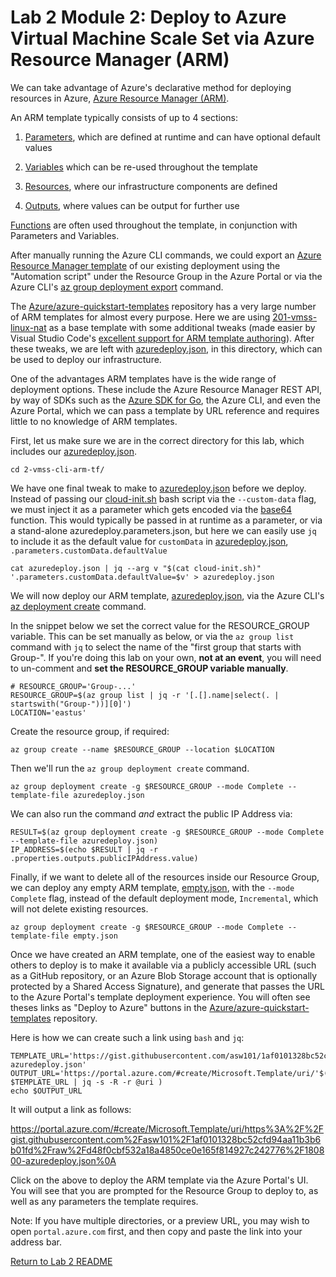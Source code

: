 # Lab 2 Module 2: Deploy to Azure Virtual Machine Scale Set via Azure Resource Manager (ARM)

We can take advantage of Azure's declarative method for deploying resources in Azure, [Azure Resource Manager (ARM)](https://docs.microsoft.com/en-us/azure/azure-resource-manager/resource-group-authoring-templates).

An ARM template typically consists of up to 4 sections:

1) [Parameters](https://docs.microsoft.com/en-us/azure/azure-resource-manager/resource-manager-templates-parameters), which are defined at runtime and can have optional default values

3)   [Variables](https://docs.microsoft.com/en-us/azure/azure-resource-manager/resource-manager-templates-variables) which can be re-used throughout the template

3) [Resources](https://docs.microsoft.com/en-us/azure/azure-resource-manager/resource-manager-templates-resources), where our infrastructure components are defined

4) [Outputs](https://docs.microsoft.com/en-us/azure/azure-resource-manager/resource-manager-templates-outputs), where values can be output for further use

[Functions](https://docs.microsoft.com/en-us/azure/azure-resource-manager/resource-group-authoring-templates#functions) are often used throughout the template, in conjunction with Parameters and Variables.

After manually running the Azure CLI commands, we could export an [Azure Resource Manager template](https://docs.microsoft.com/en-us/azure/azure-resource-manager/resource-group-authoring-templates) of our existing deployment using the "Automation script" under the Resource Group in the Azure Portal or via the Azure CLI's [az group deployment export](https://docs.microsoft.com/en-us/cli/azure/group/deployment?#az-group-deployment-export) command.

The [Azure/azure-quickstart-templates](https://github.com/Azure/azure-quickstart-templates/) repository has a very large number of ARM templates for almost every purpose. Here we are using [201-vmss-linux-nat](https://github.com/Azure/azure-quickstart-templates/blob/master/201-vmss-linux-nat/azuredeploy.json) as a base template with some additional tweaks (made easier by Visual Studio Code's [excellent support for ARM template authoring](https://docs.microsoft.com/en-us/azure/azure-resource-manager/resource-manager-quickstart-create-templates-use-visual-studio-code)). After these tweaks, we are left with [azuredeploy.json](azuredeploy.json), in this directory, which can be used to deploy our infrastructure.

One of the advantages ARM templates have is the wide range of deployment options. These include the Azure Resource Manager REST API, by way of SDKs such as the [Azure SDK for Go](https://github.com/Azure-Samples/azure-sdk-for-go-samples/blob/master/resources/deployment.go), the Azure CLI, and even the Azure Portal, which we can pass a template by URL reference and requires little to no knowledge of ARM templates.

First, let us make sure we are in the correct directory for this lab, which includes our [azuredeploy.json](azuredeploy.json).

    cd 2-vmss-cli-arm-tf/

We have one final tweak to make to [azuredeploy.json](azuredeploy.json) before we deploy. Instead of passing our [cloud-init.sh](cloud-init.sh) bash script via the `--custom-data` flag, we must inject it as a parameter which gets encoded via the [base64](https://docs.microsoft.com/en-us/azure/azure-resource-manager/resource-group-template-functions-string#base64) function. This would typically be passed in at runtime as a parameter, or via a stand-alone azuredeploy.parameters.json, but here we can easily use `jq` to include it as the default value for `customData` in [azuredeploy.json](azuredeploy.json), `.parameters.customData.defaultValue`

    cat azuredeploy.json | jq --arg v "$(cat cloud-init.sh)" '.parameters.customData.defaultValue=$v' > azuredeploy.json

We will now deploy our ARM template, [azuredeploy.json](azuredeploy.json), via the Azure CLI's [az deployment create](https://docs.microsoft.com/en-us/cli/azure/group/deployment?#az-group-deployment-create) command.

In the snippet below we set the correct value for the RESOURCE_GROUP variable. This can be set manually as below, or via the `az group list` command with `jq` to select the name of the "first group that starts with Group-". If you're doing this lab on your own, **not at an event**, you will need to un-comment and **set the RESOURCE_GROUP variable manually**.

    # RESOURCE_GROUP='Group-...'
    RESOURCE_GROUP=$(az group list | jq -r '[.[].name|select(. | startswith("Group-"))][0]')
    LOCATION='eastus'

Create the resource group, if required:

    az group create --name $RESOURCE_GROUP --location $LOCATION

Then we'll run the `az group deployment create` command.

    az group deployment create -g $RESOURCE_GROUP --mode Complete --template-file azuredeploy.json

We can also run the command *and* extract the public IP Address via:

    RESULT=$(az group deployment create -g $RESOURCE_GROUP --mode Complete --template-file azuredeploy.json)
    IP_ADDRESS=$(echo $RESULT | jq -r .properties.outputs.publicIPAddress.value)

Finally, if we want to delete all of the resources inside our Resource Group, we can deploy any empty ARM template, [empty.json](empty.json), with the `--mode Complete` flag, instead of the default deployment mode, `Incremental`, which will not delete existing resources.

    az group deployment create -g $RESOURCE_GROUP --mode Complete --template-file empty.json

Once we have created an ARM template, one of the easiest way to enable others to deploy is to make it available via a publicly accessible URL (such as a GitHub repository, or an Azure Blob Storage account that is optionally protected by a Shared Access Signature), and generate that passes the URL to the Azure Portal's template deployment experience. You will often see theses links as "Deploy to Azure" buttons in the [Azure/azure-quickstart-templates](https://github.com/Azure/azure-quickstart-templates/tree/master/201-vmss-linux-nat) repository.

Here is how we can create such a link using `bash` and `jq`:

    TEMPLATE_URL='https://gist.githubusercontent.com/asw101/1af0101328bc52cfd94aa11b3b6b01fd/raw/d48f0cbf532a18a4850ce0e165f814927c242776/180800-azuredeploy.json'
    OUTPUT_URL='https://portal.azure.com/#create/Microsoft.Template/uri/'$(echo $TEMPLATE_URL | jq -s -R -r @uri )
    echo $OUTPUT_URL

It will output a link as follows:

<https://portal.azure.com/#create/Microsoft.Template/uri/https%3A%2F%2Fgist.githubusercontent.com%2Fasw101%2F1af0101328bc52cfd94aa11b3b6b01fd%2Fraw%2Fd48f0cbf532a18a4850ce0e165f814927c242776%2F180800-azuredeploy.json%0A>

Click on the above to deploy the ARM template via the Azure Portal's UI. You will see that you are prompted for the Resource Group to deploy to, as well as any parameters the template requires. 

Note: If you have multiple directories, or a preview URL, you may wish to open `portal.azure.com` first, and then copy and paste the link into your address bar.

[Return to Lab 2 README](README.md)
